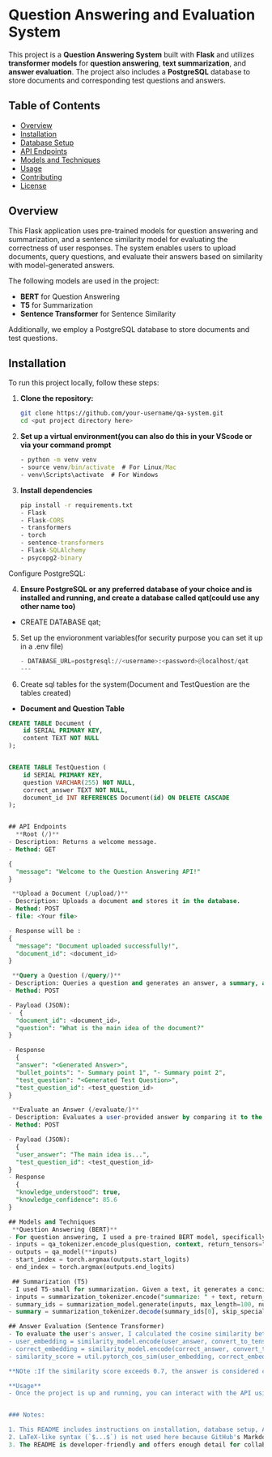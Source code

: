 # Question Answering and Evaluation System

This project is a **Question Answering System** built with **Flask** and utilizes **transformer models** for **question answering**, **text summarization**, and **answer evaluation**. The project also includes a **PostgreSQL** database to store documents and corresponding test questions and answers.

## Table of Contents

- [Overview](#overview)
- [Installation](#installation)
- [Database Setup](#database-setup)
- [API Endpoints](#api-endpoints)
- [Models and Techniques](#models-and-techniques)
- [Usage](#usage)
- [Contributing](#contributing)
- [License](#license)

## Overview

This Flask application uses pre-trained models for question answering and summarization, and a sentence similarity model for evaluating the correctness of user responses. The system enables users to upload documents, query questions, and evaluate their answers based on similarity with model-generated answers.

The following models are used in the project:
- **BERT** for Question Answering
- **T5** for Summarization
- **Sentence Transformer** for Sentence Similarity

Additionally, we employ a PostgreSQL database to store documents and test questions.

## Installation

To run this project locally, follow these steps:

1. **Clone the repository:**

   ```bash
   git clone https://github.com/your-username/qa-system.git
   cd <put project directory here>
   ```
2. **Set up a virtual environment(you can also do this in your VScode or via your command prompt**
   ```cmd
   - python -m venv venv
   - source venv/bin/activate  # For Linux/Mac
   - venv\Scripts\activate  # For Windows
   ```
  
4. **Install dependencies**
   ``` cmd
   pip install -r requirements.txt
   - Flask
   - Flask-CORS
   - transformers
   - torch
   - sentence-transformers
   - Flask-SQLAlchemy
   - psycopg2-binary
   ```
  
  Configure PostgreSQL:

4. **Ensure PostgreSQL or any preferred database of your choice and is installed and running, and create a database called qat(could use any other name too)**
- CREATE DATABASE qat;

5. Set up the envioronment variables(for security purpose you can set it up in a .env file)
   ```python
   - DATABASE_URL=postgresql://<username>:<password>@localhost/qat
   ---
   

7. Create sql tables for the system(Document and TestQuestion are the tables created)
  

- **Document and Question Table**

```SQL
CREATE TABLE Document (
    id SERIAL PRIMARY KEY,
    content TEXT NOT NULL
);


CREATE TABLE TestQuestion (
    id SERIAL PRIMARY KEY,
    question VARCHAR(255) NOT NULL,
    correct_answer TEXT NOT NULL,
    document_id INT REFERENCES Document(id) ON DELETE CASCADE
);


## API Endpoints
  **Root (/)**
- Description: Returns a welcome message.
- Method: GET

{
  "message": "Welcome to the Question Answering API!"
}

 **Upload a Document (/upload/)**
- Description: Uploads a document and stores it in the database.
- Method: POST
- file: <Your file>

- Response will be :
{
  "message": "Document uploaded successfully!",
  "document_id": <document_id>
} 

 **Query a Question (/query/)**
- Description: Queries a question and generates an answer, a summary, and a test question.
- Method: POST

- Payload (JSON):
-  {
  "document_id": <document_id>,
  "question": "What is the main idea of the document?"
}

- Response
  {
  "answer": "<Generated Answer>",
  "bullet_points": "- Summary point 1", "- Summary point 2",
  "test_question": "<Generated Test Question>",
  "test_question_id": <test_question_id>
}

 **Evaluate an Answer (/evaluate/)**
- Description: Evaluates a user-provided answer by comparing it to the correct answer.
- Method: POST

- Payload (JSON):
  {
  "user_answer": "The main idea is...",
  "test_question_id": <test_question_id>
}
- Response
  {
  "knowledge_understood": true,
  "knowledge_confidence": 85.6
}

## Models and Techniques
 **Question Answering (BERT)**
- For question answering, I used a pre-trained BERT model, specifically bert-base-uncased. The model takes in the document context and the user's question to predict the answer. Here's the basic logic:
- inputs = qa_tokenizer.encode_plus(question, context, return_tensors="pt")
- outputs = qa_model(**inputs)
- start_index = torch.argmax(outputs.start_logits)
- end_index = torch.argmax(outputs.end_logits)

 ## Summarization (T5)
- I used T5-small for summarization. Given a text, it generates a concise summary that we format as bullet points:
- inputs = summarization_tokenizer.encode("summarize: " + text, return_tensors="pt")
- summary_ids = summarization_model.generate(inputs, max_length=100, num_beams=4)
- summary = summarization_tokenizer.decode(summary_ids[0], skip_special_tokens=True)

## Answer Evaluation (Sentence Transformer)
- To evaluate the user's answer, I calculated the cosine similarity between the user-provided answer and the correct answer using SentenceTransformer (all-MiniLM-L6-v2):
- user_embedding = similarity_model.encode(user_answer, convert_to_tensor=True)
- correct_embedding = similarity_model.encode(correct_answer, convert_to_tensor=True)
- similarity_score = util.pytorch_cos_sim(user_embedding, correct_embedding).item()

**NOte :If the similarity score exceeds 0.7, the answer is considered correct.**

**Usage**
- Once the project is up and running, you can interact with the API using tools like Postman or cURL. Follow the steps outlined in the API section to upload documents, query questions, and evaluate answers.


### Notes:

1. This README includes instructions on installation, database setup, API endpoints, and the models used.
2. LaTeX-like syntax (`$...$`) is not used here because GitHub's Markdown renderer does not support true LaTeX. Instead, I avoided complex math equations and used regular text formatting to keep everything GitHub-compatible.
3. The README is developer-friendly and offers enough detail for collaborators to quickly get started.




